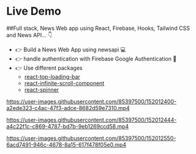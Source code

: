 # Live Demo

##Full stack, News Web app using React, Firebase, Hooks, Tailwind CSS and  News API... 👇

- 👉 Build a News Web App using newsapi 💻
- 👉 handle authentication with Firebase Google Authentication 🔑
- 👉 Use different packages 
    - [react-top-loading-bar](https://www.npmjs.com/package/react-top-loading-bar)
    - [react-infinite-scroll-component](https://www.npmjs.com/package/react-infinite-scroll-component)
    - [react-spinner](https://www.npmjs.com/package/react-spinners)



https://user-images.githubusercontent.com/85397500/152012400-a2ede323-c4ac-47f3-adce-8682d59e7310.mp4


https://user-images.githubusercontent.com/85397500/152012444-a4c22f1c-c869-4787-bd7b-9eb1269ccd58.mp4


https://user-images.githubusercontent.com/85397500/152012550-6acd7491-946c-4678-8a15-617f478f05e0.mp4

